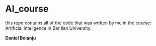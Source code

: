 # AI_course
this repo contains all of the code that was written by me in the course: Artificial Inteligence in Bar Ilan University.

**Daniel Boianju**
